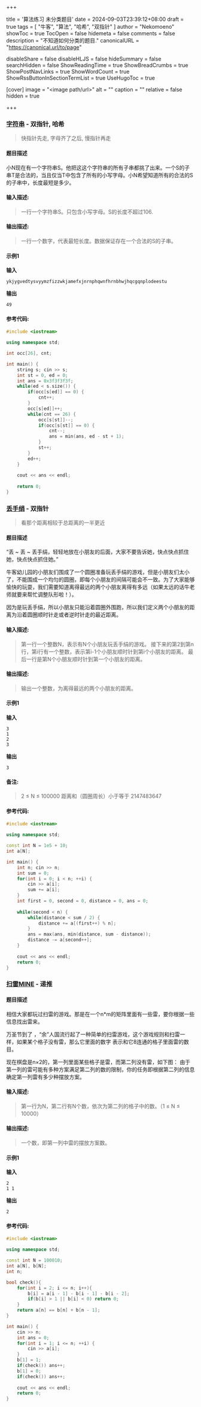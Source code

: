 +++

title = '算法练习 未分类题目'
date = 2024-09-03T23:39:12+08:00
draft = true
tags = [ "牛客", "算法", "哈希", "双指针" ]
author = "Nekomoeno"
showToc = true
TocOpen = false
hidemeta = false
comments = false
description = "不知道如何分类的题目."
canonicalURL = "https://canonical.url/to/page"

disableShare = false
disableHLJS = false
hideSummary = false
searchHidden = false
ShowReadingTime = true
ShowBreadCrumbs = true
ShowPostNavLinks = true
ShowWordCount = true
ShowRssButtonInSectionTermList = true
UseHugoToc = true

[cover]
image = "<image path/url>"
alt = "<alt text>"
caption = "<text>"
relative = false
hidden = true

+++

### [字符串](https://ac.nowcoder.com/acm/problem/18386) - 双指针, 哈希

> 快指针先走, 字母齐了之后, 慢指针再走

#### 题目描述

小N现在有一个字符串S。他把这这个字符串的所有子串都挑了出来。一个S的子串T是合法的，当且仅当T中包含了所有的小写字母。小N希望知道所有的合法的S的子串中，长度最短是多少。

#### 输入描述:

> 一行一个字符串S。只包含小写字母。S的长度不超过106.

#### 输出描述:

> 一行一个数字，代表最短长度。数据保证存在一个合法的S的子串。

#### 示例1

**输入**

```
ykjygvedtysvyymzfizzwkjamefxjnrnphqwnfhrnbhwjhqcgqnplodeestu
```

**输出**

```
49
```

#### 参考代码:

```C++
#include <iostream>

using namespace std;

int occ[26], cnt;

int main() {
    string s; cin >> s;
    int st = 0, ed = 0;
    int ans = 0x3f3f3f3f;
    while(ed < s.size()) {
        if(occ[s[ed]] == 0) {
            cnt++;
        }
        occ[s[ed]]++;
        while(cnt == 26) {
            occ[s[st]]--;
            if(occ[s[st]] == 0) {
                cnt--;
                ans = min(ans, ed - st + 1);
            }
            st++;
        }
        ed++;
    }
    
    cout << ans << endl;
    
    return 0;
}
```

### [丢手绢](https://ac.nowcoder.com/acm/problem/207040) - 双指针

> 看那个距离相较于总距离的一半更近

#### 题目描述

  “丢 ~ 丢 ~ 丢手绢，轻轻地放在小朋友的后面，大家不要告诉她，快点快点抓住她，快点快点抓住她。”

  牛客幼儿园的小朋友们围成了一个圆圈准备玩丢手绢的游戏，但是小朋友们太小了，不能围成一个均匀的圆圈，即每个小朋友的间隔可能会不一致。为了大家能够愉快的玩耍，我们需要知道离得最远的两个小朋友离得有多远（如果太远的话牛老师就要来帮忙调整队形啦！）。 

  因为是玩丢手绢，所以小朋友只能沿着圆圈外围跑，所以我们定义两个小朋友的距离为沿着圆圈顺时针走或者逆时针走的最近距离。 

#### 输入描述:

> 第一行一个整数N，表示有N个小朋友玩丢手绢的游戏。
> 接下来的第2到第n行，第i行有一个整数，表示第i-1个小朋友顺时针到第i个小朋友的距离。
> 最后一行是第N个小朋友顺时针到第一个小朋友的距离。

#### 输出描述:

> 输出一个整数，为离得最远的两个小朋友的距离。

#### 示例1

**输入**

```
3
1
2
3
```

**输出**

```
3
```

#### 备注:

> 2 ≤ N ≤ 100000
> 距离和（圆圈周长）小于等于 2147483647

#### 参考代码:

```C++
#include <iostream>

using namespace std;

const int N = 1e5 + 10;
int a[N];

int main() {
    int n; cin >> n;
    int sum = 0;
    for(int i = 0; i < n; ++i) {
        cin >> a[i];
        sum += a[i];
    }
    int first = 0, second = 0, distance = 0, ans = 0;
    
    while(second < n) {
        while(distance < sum / 2) {
            distance += a[(first++) % n];
        }
        ans = max(ans, min(distance, sum - distance));
        distance -= a[second++];
    }
    
    cout << ans << endl;
    return 0;
}
```

### [扫雷MINE](https://ac.nowcoder.com/acm/problem/20241) - 递推

#### 题目描述                    

  相信大家都玩过扫雷的游戏。那是在一个n*m的矩阵里面有一些雷，要你根据一些信息找出雷来。 

  万圣节到了 ，“余”人国流行起了一种简单的扫雷游戏，这个游戏规则和扫雷一样，如果某个格子没有雷，那么它里面的数字 表示和它8连通的格子里面雷的数目。 

  现在棋盘是n×2的，第一列里面某些格子是雷，而第二列没有雷，如下图：  由于第一列的雷可能有多种方案满足第二列的数的限制，你的任务即根据第二列的信息确定第一列雷有多少种摆放方案。 

#### 输入描述:

> 第一行为N，第二行有N个数，依次为第二列的格子中的数。（1 ≤ N ≤ 10000）

#### 输出描述:

> 一个数，即第一列中雷的摆放方案数。

#### 示例1

**输入**

```
2
1 1
```

**输出**

```
2
```

#### 参考代码:

```C++
#include <iostream>

using namespace std;

const int N = 100010;
int a[N], b[N];
int n;

bool check(){
    for(int i = 2; i <= n; i++){
        b[i] = a[i - 1] - b[i - 1] - b[i - 2];
        if(b[i] > 1 || b[i] < 0) return 0;
    }
    return a[n] == b[n] + b[n - 1];
}

int main() {
    cin >> n;
    int ans = 0;
    for(int i = 1; i <= n; ++i) {
        cin >> a[i];
    }
    b[1] = 1;
    if(check()) ans++;
    b[1] = 0;
    if(check()) ans++;
    
    cout << ans << endl;
    return 0;
}
```

